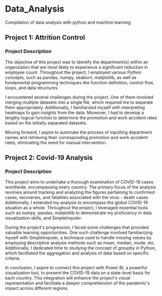 # Data_Analysis
Compilation of data analysis with python and machine learning

## Project 1: Attrition Control

### Project Description

The objective of this project was to identify the department(s) within an organization that are most likely to experience a significant reduction in employee count. Throughout the project, I employed various Python concepts, such as pandas, numpy, seaborn, matplotlib, as well as fundamental programming techniques like function definition, control flow, loops, and data structures.

I encountered several challenges during the project. One of them involved merging multiple datasets into a single file, which required me to separate them appropriately. Additionally, I familiarized myself with interpreting heatmaps to gain insights from the data. Moreover, I had to develop a lengthy logical function to determine the promotion and work accident rates based on the initially separated datasets. 

Moving forward, I aspire to automate the process of inputting department names and retrieving their corresponding promotion and work accident rates, eliminating the need for manual intervention.

## Project 2: Covid-19 Analysis

### Project Description

This project aims to undertake a thorough examination of COVID-19 cases worldwide, encompassing every country. The primary focus of the analysis revolves around tracking and analyzing the figures pertaining to confirmed cases, recoveries, and fatalities associated with the virus - death cases. Additionally, I extended my analysis to encompass the global COVID-19 situation as a whole. Throughout the project, I leveraged essential tools such as numpy, pandas, matplotlib to demonstrate my proficiency in data visualization skills, and SimpleImputer.

During the project's progression, I faced some challenges that provided valuable learning opportunities. One such challenge involved familiarizing myself with SimpleImputer, a technique used to handle missing values by employing descriptive analysis methods such as mean, median, mode, etc. Additionally, I dedicated time to studying the concept of groupby in Python, which facilitated the aggregation and analysis of data based on specific criteria.

In conclusion, I aspire to connect this project with Power BI, a powerful visualization tool, to present the COVID-19 data on a state-level basis for each country. This integration will enhance the project's visual representation and facilitate a deeper comprehension of the pandemic's impact across different regions.

